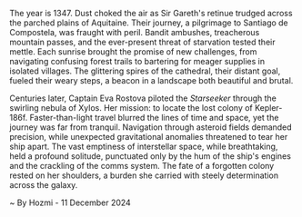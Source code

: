 
The year is 1347.  Dust choked the air as Sir Gareth's retinue trudged across the parched plains of Aquitaine. Their journey, a pilgrimage to Santiago de Compostela, was fraught with peril.  Bandit ambushes, treacherous mountain passes, and the ever-present threat of starvation tested their mettle. Each sunrise brought the promise of new challenges, from navigating confusing forest trails to bartering for meager supplies in isolated villages.  The glittering spires of the cathedral, their distant goal, fueled their weary steps, a beacon in a landscape both beautiful and brutal.

Centuries later, Captain Eva Rostova piloted the *Starseeker* through the swirling nebula of Xylos. Her mission: to locate the lost colony of Kepler-186f.  Faster-than-light travel blurred the lines of time and space, yet the journey was far from tranquil.  Navigation through asteroid fields demanded precision, while unexpected gravitational anomalies threatened to tear her ship apart.  The vast emptiness of interstellar space, while breathtaking, held a profound solitude, punctuated only by the hum of the ship's engines and the crackling of the comms system.  The fate of a forgotten colony rested on her shoulders, a burden she carried with steely determination across the galaxy.

~ By Hozmi - 11 December 2024

